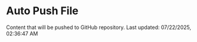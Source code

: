 # Auto Push File

Content that will be pushed to GitHub repository.
Last updated: 07/22/2025, 02:36:47 AM